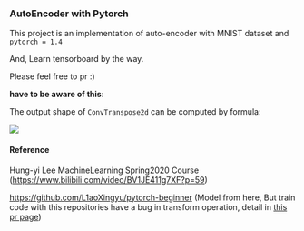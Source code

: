 ### AutoEncoder with Pytorch

This project is an implementation of auto-encoder with MNIST dataset and `pytorch = 1.4`

And, Learn tensorboard by the way.

Please feel free to pr :)

**have to be aware of this**:

The output shape of `ConvTranspose2d` can be computed by formula:

![](http://leiblog.wang/static/image/2020/5/iF2yma.png)

#### Reference

Hung-yi Lee MachineLearning Spring2020 Course (https://www.bilibili.com/video/BV1JE411g7XF?p=59)

https://github.com/L1aoXingyu/pytorch-beginner (Model from here, But train code with this repositories have a bug in transform operation, detail in [this pr page](https://github.com/L1aoXingyu/pytorch-beginner/pull/36))